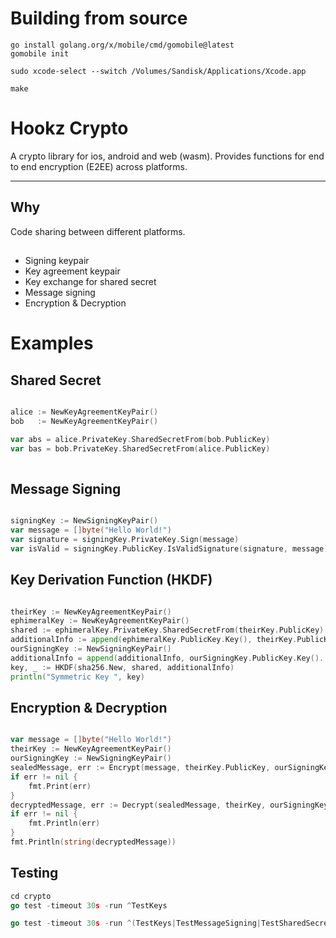 # Building from source

```
go install golang.org/x/mobile/cmd/gomobile@latest
gomobile init
```

```
sudo xcode-select --switch /Volumes/Sandisk/Applications/Xcode.app
```

```
make
```


# Hookz Crypto
 A crypto library for ios, android and web (wasm). Provides functions for end to end encryption (E2EE) across platforms.

 ---

## Why
 Code sharing between different platforms.

## 
- Signing keypair
- Key agreement keypair
- Key exchange for shared secret
- Message signing
- Encryption & Decryption

# Examples

## Shared Secret

 ```go

alice := NewKeyAgreementKeyPair()
bob   := NewKeyAgreementKeyPair()

var abs = alice.PrivateKey.SharedSecretFrom(bob.PublicKey)
var bas = bob.PrivateKey.SharedSecretFrom(alice.PublicKey)
	
 ```

## Message Signing

 ```go

signingKey := NewSigningKeyPair()
var message = []byte("Hello World!")
var signature = signingKey.PrivateKey.Sign(message)
var isValid = signingKey.PublicKey.IsValidSignature(signature, message)

```

## Key Derivation Function (HKDF)

```go

theirKey := NewKeyAgreementKeyPair()
ephimeralKey := NewKeyAgreementKeyPair()
shared := ephimeralKey.PrivateKey.SharedSecretFrom(theirKey.PublicKey)
additionalInfo := append(ephimeralKey.PublicKey.Key(), theirKey.PublicKey.Key()...)
ourSigningKey := NewSigningKeyPair()
additionalInfo = append(additionalInfo, ourSigningKey.PublicKey.Key()...)
key, _ := HKDF(sha256.New, shared, additionalInfo)
println("Symmetric Key ", key)

```

## Encryption & Decryption
```go

var message = []byte("Hello World!")
theirKey := NewKeyAgreementKeyPair()
ourSigningKey := NewSigningKeyPair()
sealedMessage, err := Encrypt(message, theirKey.PublicKey, ourSigningKey)
if err != nil {
	fmt.Print(err)
}
decryptedMessage, err := Decrypt(sealedMessage, theirKey, ourSigningKey.PublicKey)
if err != nil {
	fmt.Println(err)
}
fmt.Println(string(decryptedMessage))
```

## Testing
```go
cd crypto
go test -timeout 30s -run ^TestKeys

go test -timeout 30s -run ^(TestKeys|TestMessageSigning|TestSharedSecret|TestHKDF|TestEncryption|TestSomething)
```